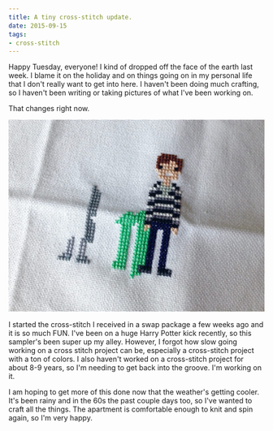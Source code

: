 ```yaml
---
title: A tiny cross-stitch update.
date: 2015-09-15
tags:
- cross-stitch
---
```

Happy Tuesday, everyone! I kind of dropped off the face of the earth last week. I blame it on the holiday and on things going on in my personal life that I don't really want to get into here. I haven't been doing much crafting, so I haven't been writing or taking pictures of what I've been working on.

That changes right now.

![Harry Potter cross-stitch progress.](./images/hp-cross-stitch.jpg "Harry Potter cross-stitch sampler progress!")

I started the cross-stitch I received in a swap package a few weeks ago and it is so much FUN. I've been on a huge Harry Potter kick recently, so this sampler's been super up my alley. However, I forgot how slow going working on a cross stitch project can be, especially a cross-stitch project with a ton of colors. I also haven't worked on a cross-stitch project for about 8-9 years, so I'm needing to get back into the groove. I'm working on it.

I am hoping to get more of this done now that the weather's getting cooler. It's been rainy and in the 60s the past couple days too, so I've wanted to craft all the things. The apartment is comfortable enough to knit and spin again, so I'm very happy.
